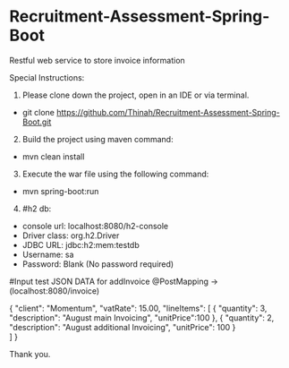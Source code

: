 # Recruitment-Assessment-Spring-Boot
Restful web service to store invoice information

Special Instructions:

1. Please clone down the project, open in an IDE or via terminal.
  * git clone https://github.com/Thinah/Recruitment-Assessment-Spring-Boot.git
2. Build the project using maven command: 
  * mvn clean install
3. Execute the war file using the following command: 
  * mvn spring-boot:run

4. #h2 db:
  * console url:   localhost:8080/h2-console
  * Driver class:  org.h2.Driver
  * JDBC URL:      jdbc:h2:mem:testdb
  * Username:      sa
  * Password:      Blank (No password required)


#Input test JSON DATA for addInvoice @PostMapping -> (localhost:8080/invoice)

{
    "client": "Momentum",
    "vatRate": 15.00,
    "lineItems": [
    	{
    		"quantity": 3,
    		"description": "August main Invoicing",
    		"unitPrice":100
    	}, 
    	{
    		"quantity": 2,
    		"description": "August additional Invoicing",
    		"unitPrice": 100
    	}	
    ]
}

Thank you.
